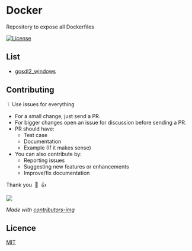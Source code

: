 # Docker

Repository to expose all Dockerfiles

[![License](http://img.shields.io/badge/license-mit-blue.svg?style=flat-square)](https://github.com/ymohl-cl/docker/blob/main/LICENSE)

## List

- [gosdl2_windows](https://github.com/ymohl-cl/docker/tree/main/gosdl2_windows)

## Contributing

&nbsp;:grey_exclamation:&nbsp; Use issues for everything

- For a small change, just send a PR.
- For bigger changes open an issue for discussion before sending a PR.
- PR should have:
  - Test case
  - Documentation
  - Example (If it makes sense)
- You can also contribute by:
  - Reporting issues
  - Suggesting new features or enhancements
  - Improve/fix documentation

Thank you &nbsp;:pray:&nbsp;&nbsp;:+1:&nbsp;

<a href="https://github.com/ymohl-cl/docker/graphs/contributors">
  <img src="https://contrib.rocks/image?repo=ymohl-cl/docker" />
</a>

*Made with [contributors-img](https://contrib.rocks)*

## Licence

[MIT](https://github.com/ymohl-cl/docker/blob/main/LICENSE)
